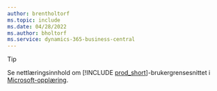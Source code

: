 ```yaml
---
author: brentholtorf
ms.topic: include
ms.date: 04/28/2022
ms.author: bholtorf
ms.service: dynamics-365-business-central
---
```

> [!TIP]
> Se nettlæringsinnhold om [!INCLUDE [prod_short](prod_short.md)]-brukergrensesnittet i [Microsoft-opplæring](/training/dynamics365/business-central?WT.mc_id=dyn365bc_landingpage-docs).
